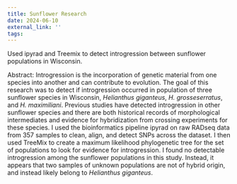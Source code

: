 ```yaml
---
title: Sunflower Research
date: 2024-06-10
external_link: ''
tags:
---
```


Used ipyrad and Treemix to detect introgression between sunflower populations in Wisconsin.

Abstract:
Introgression is the incorporation of genetic material from one species into another and can contribute to evolution. The goal of this research was to detect if introgression occurred in population of three sunflower species in Wisconsin, *Helianthus giganteus*, *H. grosseserratus*, and *H. maximiliani*. Previous studies have detected introgression in other sunflower species and there are both historical records of morphological intermediates and evidence for hybridization from crossing experiments for these species. I used the bioinformatics pipeline ipyrad on raw RADseq data from 357 samples to clean, align, and detect SNPs across the dataset. I then used TreeMix to create a maximum likelihood phylogenetic tree for the set of populations to look for evidence for introgression. I found no detectable introgression among the sunflower populations in this study. Instead, it appears that two samples of unknown populations are not of hybrid origin, and instead likely belong to *Helianthus giganteus*.
<!--more-->
